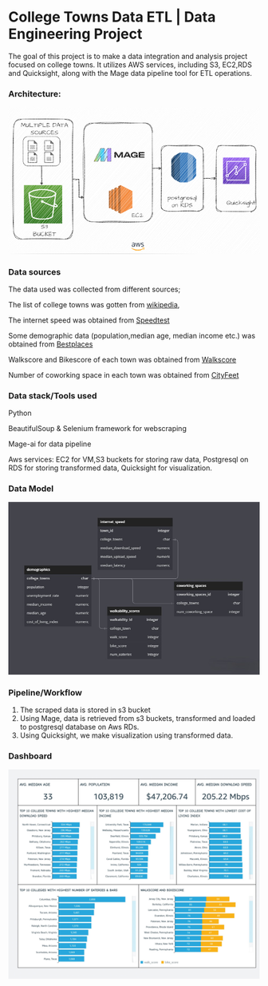 # College Towns Data ETL | Data Engineering Project
The goal of this project is to make a data integration and analysis project focused on college towns. It utilizes AWS services, including S3, EC2,RDS and Quicksight, along with the Mage data pipeline tool for ETL operations.

### Architecture:
![architecure](https://github.com/vaadewoyin/College-Towns-Data-ETL-AWS-Mage-Pipeline/blob/main/architecture.png)

### Data sources
The data used was collected from different sources;

The list of college towns was gotten from [wikipedia](https://en.wikipedia.org/wiki/List_of_college_towns#United_States),

The internet speed was obtained from [Speedtest](https://www.speedtest.net/performance/united-states)

Some demographic data (population,median age, median income etc.) was obtained from [Bestplaces](https://www.bestplaces.net)

Walkscore and Bikescore of each town was obtained from [Walkscore](https://www.walkscore.com/)

Number of coworking space in each town was obtained from [CityFeet](https://www.cityfeet.com/cont/coworking-space)

### Data stack/Tools used
Python 

BeautifulSoup & Selenium framework for webscraping

Mage-ai for data pipeline

Aws services: EC2 for VM,S3 buckets for storing raw data, Postgresql on RDS for storing transformed data, Quicksight for visualization.


### Data Model
![ER diagram](https://github.com/vaadewoyin/College-Towns-Data-ETL-AWS-Mage-Pipeline/blob/main/College_Towns_DB_ER_Diagram.png)

### Pipeline/Workflow
1. The scraped data is stored in s3 bucket
2. Using Mage, data is retrieved from s3 buckets, transformed and loaded to postgresql database on Aws RDs.
3. Using Quicksight, we make visualization using transformed data.

### Dashboard
![dashboard](https://github.com/vaadewoyin/College-Towns-Data-ETL-AWS-Mage-Pipeline/blob/main/aws_quicksight_dashboard.jpg)

